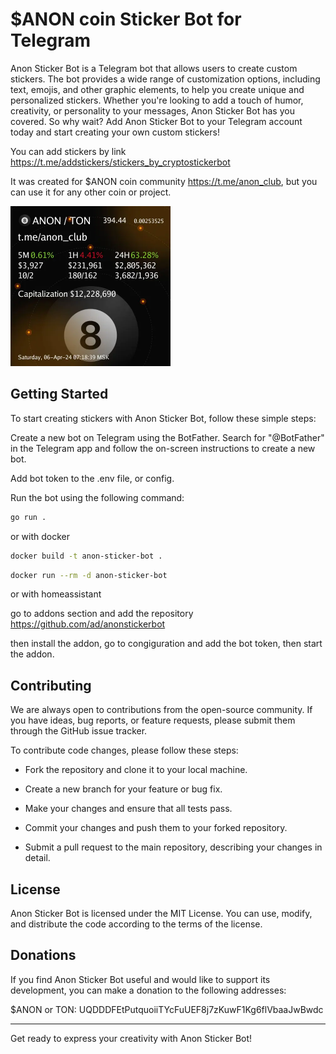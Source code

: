 # $ANON coin Sticker Bot for Telegram

Anon Sticker Bot is a Telegram bot that allows users to create custom stickers. The bot provides a wide range of customization options, including text, emojis, and other graphic elements, to help you create unique and personalized stickers. Whether you're looking to add a touch of humor, creativity, or personality to your messages, Anon Sticker Bot has you covered. So why wait? Add Anon Sticker Bot to your Telegram account today and start creating your own custom stickers!

You can add stickers by link https://t.me/addstickers/stickers_by_cryptostickerbot

It was created for $ANON coin community https://t.me/anon_club, but you can use it for any other coin or project.

<img src="https://github.com/ad/anonstickerbot/raw/main/stickerpack.webp" width="256">

## Getting Started

To start creating stickers with Anon Sticker Bot, follow these simple steps:

Create a new bot on Telegram using the BotFather. Search for "@BotFather" in the Telegram app and follow the on-screen instructions to create a new bot.

Add bot token to the .env file, or config.

Run the bot using the following command:

```bash
go run .
``` 
or with docker

```bash
docker build -t anon-sticker-bot .
```
    
```bash
docker run --rm -d anon-sticker-bot
```

or with homeassistant

go to addons section and add the repository https://github.com/ad/anonstickerbot

then install the addon, go to congiguration and add the bot token, then start the addon.



## Contributing

We are always open to contributions from the open-source community. If you have ideas, bug reports, or feature requests, please submit them through the GitHub issue tracker.


To contribute code changes, please follow these steps:


- Fork the repository and clone it to your local machine.

- Create a new branch for your feature or bug fix.

- Make your changes and ensure that all tests pass.

- Commit your changes and push them to your forked repository.

- Submit a pull request to the main repository, describing your changes in detail.


## License

Anon Sticker Bot is licensed under the MIT License. You can use, modify, and distribute the code according to the terms of the license.

## Donations

If you find Anon Sticker Bot useful and would like to support its development, you can make a donation to the following addresses:

$ANON or TON: UQDDDFEtPutquoiiTYcFuUEF8j7zKuwF1Kg6flVbaaJwBwdc

---

Get ready to express your creativity with Anon Sticker Bot!
